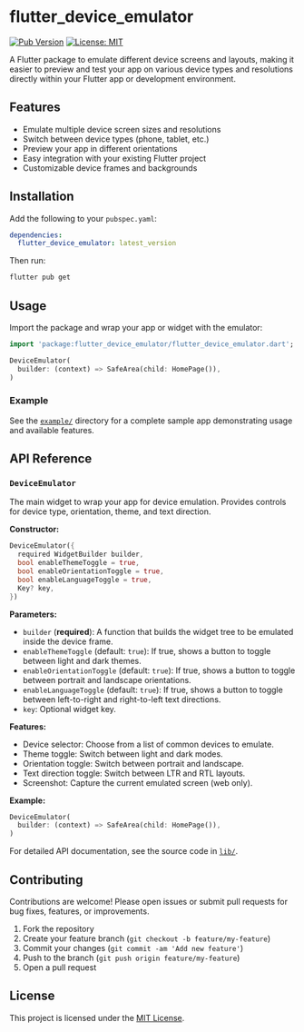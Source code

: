 # flutter_device_emulator
[![Pub Version](https://img.shields.io/pub/v/flutter_device_emulator)](https://pub.dev/packages/flutter_device_emulator)
[![License: MIT](https://img.shields.io/badge/license-MIT-blue.svg)](LICENSE)

A Flutter package to emulate different device screens and layouts, making it easier to preview and test your app on various device types and resolutions directly within your Flutter app or development environment.

## Features
- Emulate multiple device screen sizes and resolutions
- Switch between device types (phone, tablet, etc.)
- Preview your app in different orientations
- Easy integration with your existing Flutter project
- Customizable device frames and backgrounds

## Installation
Add the following to your `pubspec.yaml`:

```yaml
dependencies:
  flutter_device_emulator: latest_version
```

Then run:
```sh
flutter pub get
```

## Usage
Import the package and wrap your app or widget with the emulator:

```dart
import 'package:flutter_device_emulator/flutter_device_emulator.dart';

DeviceEmulator(
  builder: (context) => SafeArea(child: HomePage()),
)
```

### Example
See the [`example/`](example/) directory for a complete sample app demonstrating usage and available features.

## API Reference

### `DeviceEmulator`
The main widget to wrap your app for device emulation. Provides controls for device type, orientation, theme, and text direction.

**Constructor:**
```dart
DeviceEmulator({
  required WidgetBuilder builder,
  bool enableThemeToggle = true,
  bool enableOrientationToggle = true,
  bool enableLanguageToggle = true,
  Key? key,
})
```

**Parameters:**
- `builder` (**required**): A function that builds the widget tree to be emulated inside the device frame.
- `enableThemeToggle` (default: `true`): If true, shows a button to toggle between light and dark themes.
- `enableOrientationToggle` (default: `true`): If true, shows a button to toggle between portrait and landscape orientations.
- `enableLanguageToggle` (default: `true`): If true, shows a button to toggle between left-to-right and right-to-left text directions.
- `key`: Optional widget key.

**Features:**
- Device selector: Choose from a list of common devices to emulate.
- Theme toggle: Switch between light and dark modes.
- Orientation toggle: Switch between portrait and landscape.
- Text direction toggle: Switch between LTR and RTL layouts.
- Screenshot: Capture the current emulated screen (web only).

**Example:**
```dart
DeviceEmulator(
  builder: (context) => SafeArea(child: HomePage()),
)
```

For detailed API documentation, see the source code in [`lib/`](lib/).

## Contributing
Contributions are welcome! Please open issues or submit pull requests for bug fixes, features, or improvements.

1. Fork the repository
2. Create your feature branch (`git checkout -b feature/my-feature`)
3. Commit your changes (`git commit -am 'Add new feature'`)
4. Push to the branch (`git push origin feature/my-feature`)
5. Open a pull request

## License
This project is licensed under the [MIT License](LICENSE).
